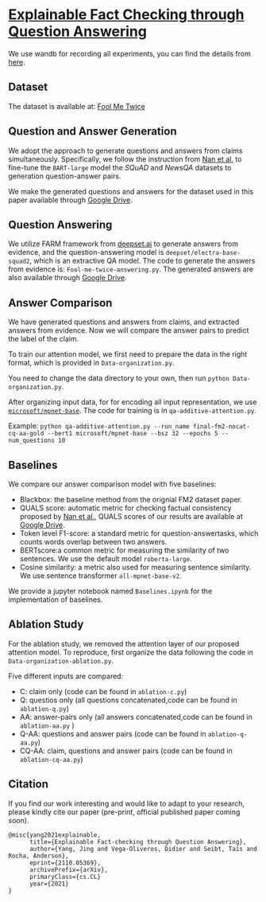 # [Explainable Fact Checking through Question Answering](https://arxiv.org/abs/2110.05369)

We use wandb for recording all experiments, you can find the details from [here](https://wandb.ai/fakejing/icassp2022).
## Dataset
The dataset is available at: [Fool Me Twice](https://github.com/google-research/fool-me-twice)

## Question and Answer Generation
We adopt the approach to generate questions and answers from claims simultaneously. Specifically, we follow the instruction from [Nan et al.](https://github.com/amazon-research/fact-check-summarization) to fine-tune the `BART-large` model the *SQuAD* and *NewsQA* datasets to generation question-answer pairs. 

We make the generated questions and answers for the dataset used in this paper available through [Google Drive](https://drive.google.com/file/d/14SB_pyzwBAM7x4dIHYmFvV5ftUP4oKsQ/view?usp=sharing).

## Question Answering 
We utilize FARM framework from [deepset.ai](https://github.com/deepset-ai/FARM) to generate answers from evidence, and the question-answering model is `deepset/electra-base-squad2`, which is an extractive QA model. The code to generate the answers from evidence is: `Fool-me-twice-answering.py`. The generated answers are also available through [Google Drive](https://drive.google.com/file/d/14wSjRvnqlsq9PIFzoUK-kHJ3TnAKpg0-/view?usp=sharing).

## Answer Comparison
We have generated questions and answers from claims, and extracted answers from evidence. Now we will compare the answer pairs to predict the label of the claim. 

To train our attention model, we first need to prepare the data in the right format, which is provided in `Data-organization.py`.

You need to change the data directory to your own, then run `python Data-organization.py`.

After organizing input data, for for encoding all input representation, we use [`microsoft/mpnet-base`](microsoft/mpnet-base). The code for training is in `qa-additive-attention.py`.

Example: `python qa-additive-attention.py --run_name final-fm2-nocat-cq-aa-gold --bert1 microsoft/mpnet-base --bsz 32 --epochs 5 --num_questions 10`

## Baselines
We compare our answer comparison model with five baselines:
- Blackbox: the baseline method from the orignial FM2 dataset paper.
- QUALS score: automatic metric for checking factual consistency proposed by [Nan et al.](https://arxiv.org/abs/2105.04623), QUALS scores of our results are available at [Google Drive](https://drive.google.com/file/d/1GiCOJCnfcFHANMlHu5INkI-JoxGo7cBN/view?usp=sharing).
- Token level F1-score: a standard metric for question-answertasks, which counts words overlap between two answers.
- BERTscore:a common metric for measuring the similarity of two sentences. We use the default model `roberta-large`.
- Cosine similarity: a metric also used for measuring sentence similarity. We use sentence transformer `all-mpnet-base-v2`.

We provide a jupyter notebook named `Baselines.ipynb` for the implementation of baselines.

## Ablation Study
For the ablation study, we removed the attention layer of our proposed attention model. To reproduce, first organize the data following the code in `Data-organization-ablation.py`.

Five different inputs are compared:
- C: claim only (code can be found in `ablation-c.py`)
- Q: questios only (all questions concatenated,code can be found in `ablation-q.py`)
- AA: answer-pairs only (all answers concatenated,code can be found in `ablation-aa.py` )
- Q-AA: questions and answer pairs (code can be found in `ablation-q-aa.py`)
- CQ-AA: claim, questions and answer pairs (code can be found in `ablation-cq-aa.py`)

## Citation
If you find our work interesting and would like to adapt to your research, please kindly cite our paper (pre-print, official published paper coming soon).
```
@misc{yang2021explainable,
      title={Explainable Fact-checking through Question Answering}, 
      author={Yang, Jing and Vega-Oliveros, Didier and Seibt, Taís and Rocha, Anderson},
      eprint={2110.05369},
      archivePrefix={arXiv},
      primaryClass={cs.CL}
      year={2021}
}
```
